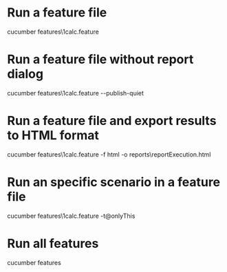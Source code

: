 Run a feature file
==================
cucumber features\1calc.feature

Run a feature file without report dialog
==================================
cucumber features\1calc.feature --publish-quiet

Run a feature file and export results to HTML format
====================================================
cucumber features\1calc.feature -f html -o reports\reportExecution.html

Run an specific scenario in a feature file
==========================================
cucumber features\1calc.feature  -t@onlyThis

Run all features
================
cucumber features